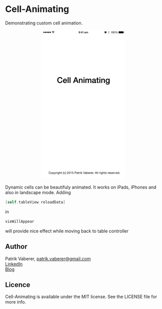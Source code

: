 # Cell-Animating
Demonstrating custom cell animation.



<p align="center">
  <img height="480" src="https://github.com/Vaberer/Cell-Animating/blob/master/Untitled_2_iPod_iPhone_.gif" />
</p>

Dynamic cells can be beautifuly animated. 
It works on iPads, iPhones and also in landscape mode. 
Adding 
```Objective-C
[self.tableView reloadData]
```
in 
```Objective-C
vieWillAppear
```
will provide nice effect while moving back to table controller

<h2>Author</h2>

Patrik Vaberer, patrik.vaberer@gmail.com<br/>
<a target="_blank" href="https://sk.linkedin.com/in/vaberer">LinkedIn</a><br>
<a target="_blank" href="http://vaberer.me">Blog</a>


<h2>Licence</h2>

Cell-Animating is available under the MIT license. See the LICENSE file for more info.
